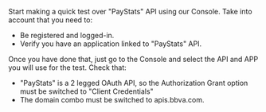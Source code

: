 Start making a quick test over "PayStats" API using our Console. Take into account that you need to:
  - Be registered and logged-in.
  - Verify you have an application linked to "PayStats" API.

Once you have done that, just go to the Console and select the API and APP you will use for the test. Check that: 
  - "PayStats" is a 2 legged OAuth API, so the Authorization Grant option must be switched to "Client Credentials"
  - The domain combo must be switched to apis.bbva.com.